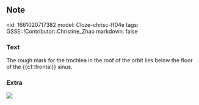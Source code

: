 ## Note
nid: 1661020717382
model: Cloze-chrisc-ff04e
tags: GSSE::!Contributor::Christine_Zhao
markdown: false

### Text
<div>
  <div>
    <div>
      <div>
        The rough mark for the trochlea in the roof of the orbit
        lies below the floor of the {{c1::frontal}} sinus.
      </div>
    </div>
  </div>
</div>

### Extra
<img src="paste-fe06ec75c8ac212088f545384e8dfbb75f9f36b3.jpg">
